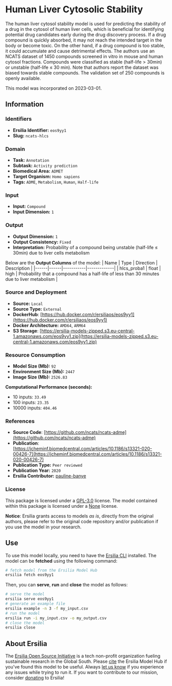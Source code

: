 # Human Liver Cytosolic Stability

The human liver cytosol stability model is used for predicting the stability of a drug in the cytosol of human liver cells, which is beneficial for identifying potential drug candidates early during the drug discovery process. If a drug compound is quickly absorbed, it may not reach the intended target in the body or become toxic. On the other hand, if a drug compound is too stable, it could accumulate and cause detrimental effects. The authors use an NCATS dataset of 1450 compounds screened in vitro in mouse and human cytosol fractions. Compounds were classified as stable (half-life > 30min) or unstable (half-life ≤ 30 min). Note that authors report the dataset was biased towards stable compounds. The validation set of 250 compounds is openly available.

This model was incorporated on 2023-03-01.


## Information
### Identifiers
- **Ersilia Identifier:** `eos9yy1`
- **Slug:** `ncats-hlcs`

### Domain
- **Task:** `Annotation`
- **Subtask:** `Activity prediction`
- **Biomedical Area:** `ADMET`
- **Target Organism:** `Homo sapiens`
- **Tags:** `ADME`, `Metabolism`, `Human`, `Half-life`

### Input
- **Input:** `Compound`
- **Input Dimension:** `1`

### Output
- **Output Dimension:** `1`
- **Output Consistency:** `Fixed`
- **Interpretation:** Probability of a compound being unstable (half-life ≤ 30min) due to liver cells metabolism

Below are the **Output Columns** of the model:
| Name | Type | Direction | Description |
|------|------|-----------|-------------|
| hlcs_proba1 | float | high | Probability that a compound has a half-life of less than 30 minutes due to liver metabolism |


### Source and Deployment
- **Source:** `Local`
- **Source Type:** `External`
- **DockerHub**: [https://hub.docker.com/r/ersiliaos/eos9yy1](https://hub.docker.com/r/ersiliaos/eos9yy1)
- **Docker Architecture:** `AMD64`, `ARM64`
- **S3 Storage**: [https://ersilia-models-zipped.s3.eu-central-1.amazonaws.com/eos9yy1.zip](https://ersilia-models-zipped.s3.eu-central-1.amazonaws.com/eos9yy1.zip)

### Resource Consumption
- **Model Size (Mb):** `92`
- **Environment Size (Mb):** `2447`
- **Image Size (Mb):** `2526.83`

**Computational Performance (seconds):**
- 10 inputs: `33.49`
- 100 inputs: `23.35`
- 10000 inputs: `404.46`

### References
- **Source Code**: [https://github.com/ncats/ncats-adme](https://github.com/ncats/ncats-adme)
- **Publication**: [https://jcheminf.biomedcentral.com/articles/10.1186/s13321-020-00426-7](https://jcheminf.biomedcentral.com/articles/10.1186/s13321-020-00426-7)
- **Publication Type:** `Peer reviewed`
- **Publication Year:** `2020`
- **Ersilia Contributor:** [pauline-banye](https://github.com/pauline-banye)

### License
This package is licensed under a [GPL-3.0](https://github.com/ersilia-os/ersilia/blob/master/LICENSE) license. The model contained within this package is licensed under a [None](LICENSE) license.

**Notice**: Ersilia grants access to models _as is_, directly from the original authors, please refer to the original code repository and/or publication if you use the model in your research.


## Use
To use this model locally, you need to have the [Ersilia CLI](https://github.com/ersilia-os/ersilia) installed.
The model can be **fetched** using the following command:
```bash
# fetch model from the Ersilia Model Hub
ersilia fetch eos9yy1
```
Then, you can **serve**, **run** and **close** the model as follows:
```bash
# serve the model
ersilia serve eos9yy1
# generate an example file
ersilia example -n 3 -f my_input.csv
# run the model
ersilia run -i my_input.csv -o my_output.csv
# close the model
ersilia close
```

## About Ersilia
The [Ersilia Open Source Initiative](https://ersilia.io) is a tech non-profit organization fueling sustainable research in the Global South.
Please [cite](https://github.com/ersilia-os/ersilia/blob/master/CITATION.cff) the Ersilia Model Hub if you've found this model to be useful. Always [let us know](https://github.com/ersilia-os/ersilia/issues) if you experience any issues while trying to run it.
If you want to contribute to our mission, consider [donating](https://www.ersilia.io/donate) to Ersilia!
